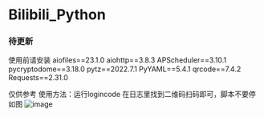 # Bilibili_Python

### 待更新
使用前请安装
aiofiles==23.1.0
aiohttp==3.8.3
APScheduler==3.10.1
pycryptodome==3.18.0
pytz==2022.7.1
PyYAML==5.4.1
qrcode==7.4.2
Requests==2.31.0

仅供参考
使用方法：运行logincode 在日志里找到二维码扫码即可，脚本不要停
如图
![image](https://github.com/wangquanfugui233/Bilibili_Python/assets/63834404/a4b30b78-61a1-443e-b75d-db5c73683ac2)
